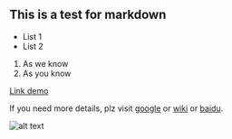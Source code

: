 ## This is a test for markdown ##

* List 1
* List 2

1. As we know
2. As you know

[Link demo](http://jeechang.com)

If you need more details, plz visit [google][1] or [wiki][2] or [baidu][3].

[1]: http://www.google.com
[2]: http://www.wikipedia.org
[3]: http://www.baidu.com

![alt text](http://d5.sina.com.cn/201303/01/478882.jpg "What is your name")
